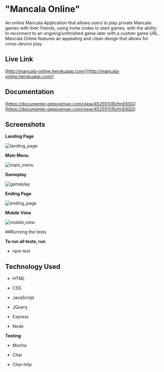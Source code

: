 # "Mancala Online"

An online Mancala Application that allows users to play private Mancala games with their friends, using invite codes to start games, with the ability to reconnect to an ongoing/unfinished game later with a custom game URL. Mancala Online features an appealing and clean design that allows for cross-device play.

## Live Link

[http://mancala-online.herokuapp.com/](http://mancala-online.herokuapp.com/)

## Documentation
[https://documenter.getpostman.com/view/4525511/RzfmE6SG](https://documenter.getpostman.com/view/4525511/RzfmE6SG)

## Screenshots

**Landing Page**

![landing_page](https://i.imgur.com/YdZHDHS.png)

**Main Menu**

![main_menu](https://i.imgur.com/0VhqCHO.png)

**Gameplay**

![gameplay](https://i.imgur.com/TKjGtNM.png)

**Ending Page**

![ending_page](https://i.imgur.com/4ABYFVf.png)

**Mobile View**

![mobile_view](https://i.imgur.com/Bq81oFf.png)

##Running the tests

**To run all tests, run**

* npm test

## Technology Used

* HTML

* CSS

* JavaScript

* JQuery

* Express

* Node

**Testing**
* Mocha

* Chai

* Chai-http

